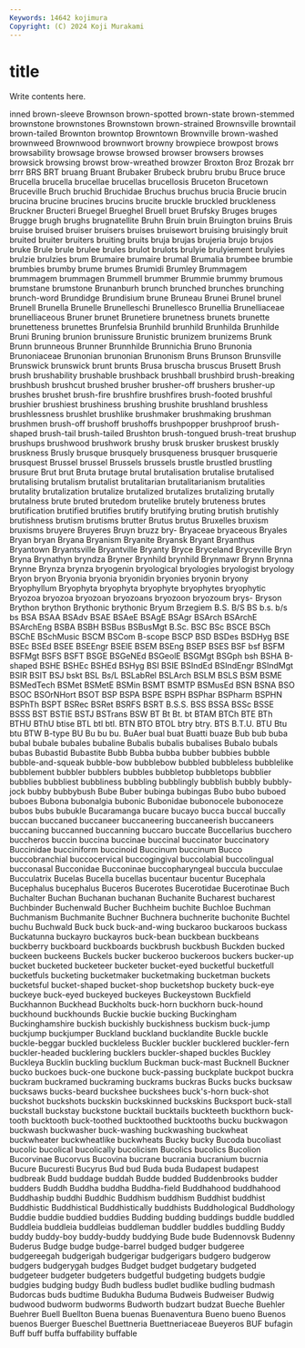 ```yaml
---
Keywords: 14642 kojimura
Copyright: (C) 2024 Koji Murakami
---
```


# title

Write contents here.



inned brown-sleeve Brownson brown-spotted brown-state
brown-stemmed brownstone brownstones Brownstown brown-strained Brownsville browntail brown-tailed Brownton browntop
Browntown Brownville brown-washed brownweed Brownwood brownwort browny browpiece browpost brows
browsability browsage browse browsed browser browsers browses browsick browsing browst
brow-wreathed browzer Broxton Broz Brozak brr brrr BRS BRT bruang
Bruant Brubaker Brubeck brubru brubu Bruce bruce Brucella brucella brucellae
brucellas brucellosis Bruceton Brucetown Bruceville Bruch bruchid Bruchidae Bruchus bruchus
brucia Brucie brucin brucina brucine brucines brucins brucite bruckle bruckled
bruckleness Bruckner Bructeri Bruegel Brueghel Bruell bruet Brufsky Bruges bruges
Brugge brugh brughs brugnatellite Bruhn Bruin bruin Bruington bruins Bruis
bruise bruised bruiser bruisers bruises bruisewort bruising bruisingly bruit bruited
bruiter bruiters bruiting bruits bruja brujas brujeria brujo brujos bruke
Brule brule brulee brules brulot brulots brulyie brulyiement brulyies brulzie
brulzies brum Brumaire brumaire brumal Brumalia brumbee brumbie brumbies brumby
brume brumes Brumidi Brumley Brummagem brummagem brummagen Brummell brummer Brummie
brummy brumous brumstane brumstone Brunanburh brunch brunched brunches brunching brunch-word
Brundidge Brundisium brune Bruneau Brunei Brunel brunel Brunell Brunella Brunelle
Brunelleschi Brunellesco Brunellia Brunelliaceae brunelliaceous Bruner brunet Brunetiere brunetness brunets
brunette brunetteness brunettes Brunfelsia Brunhild brunhild Brunhilda Brunhilde Bruni Bruning
brunion brunissure Brunistic brunizem brunizems Brunk Brunn brunneous Brunner Brunnhilde
Brunnichia Bruno Brunonia Brunoniaceae Brunonian brunonian Brunonism Bruns Brunson Brunsville
Brunswick brunswick brunt brunts Brusa bruscha bruscus Brusett Brush brush
brushability brushable brushback brushball brushbird brush-breaking brushbush brushcut brushed brusher
brusher-off brushers brusher-up brushes brushet brush-fire brushfire brushfires brush-footed brushful
brushier brushiest brushiness brushing brushite brushland brushless brushlessness brushlet brushlike
brushmaker brushmaking brushman brushmen brush-off brushoff brushoffs brushpopper brushproof brush-shaped
brush-tail brush-tailed Brushton brush-tongued brush-treat brushup brushups brushwood brushwork brushy
brusk brusker bruskest bruskly bruskness Brusly brusque brusquely brusqueness brusquer
brusquerie brusquest Brussel brussel Brussels brussels brustle brustled brustling brusure
Brut brut Bruta brutage brutal brutalisation brutalise brutalised brutalising brutalism
brutalist brutalitarian brutalitarianism brutalities brutality brutalization brutalize brutalized brutalizes brutalizing
brutally brutalness brute bruted brutedom brutelike brutely bruteness brutes brutification
brutified brutifies brutify brutifying bruting brutish brutishly brutishness brutism brutisms
brutter Brutus brutus Bruxelles bruxism bruxisms bruyere Bruyeres Bruyn bruzz
bry- Bryaceae bryaceous Bryales Bryan bryan Bryana Bryanism Bryanite Bryansk
Bryant Bryanthus Bryantown Bryantsville Bryantville Bryanty Bryce Bryceland Bryceville Bryn
Bryna Brynathyn bryndza Bryner Brynhild brynhild Brynmawr Brynn Brynna Brynne
Brynza brynza bryogenin bryological bryologies bryologist bryology Bryon bryon Bryonia
bryonia bryonidin bryonies bryonin bryony Bryophyllum Bryophyta bryophyta bryophyte bryophytes
bryophytic Bryozoa bryozoa bryozoan bryozoans bryozoon bryozoum brys- Bryson Brython
brython Brythonic brythonic Bryum Brzegiem B.S. B/S BS b.s. b/s
bs BSA BSAA BSAdv BSAE BSAeE BSAgE BSAgr BSArch BSArchE
BSArchEng BSBA BSBH BSBus BSBusMgt B.Sc. BSC BSc BSCE BSCh
BSChE BSchMusic BSCM BSCom B-scope BSCP BSD BSDes BSDHyg BSE
BSEc BSEd BSEE BSEEngr BSElE BSEM BSEng BSEP BSES BSF
bsf BSFM BSFMgt BSFS BSFT BSGE BSGeNEd BSGeolE BSGMgt BSGph
bsh BSHA B-shaped BSHE BSHEc BSHEd BSHyg BSI BSIE BSIndEd
BSIndEngr BSIndMgt BSIR BSIT BSJ bskt BSL Bs/L BSLabRel BSLArch
BSLM BSLS BSM BSME BSMedTech BSMet BSMetE BSMin BSMT BSMTP
BSMusEd BSN BSNA BSO BSOC BSOrNHort BSOT BSP BSPA BSPE
BSPH BSPhar BSPharm BSPHN BSPhTh BSPT BSRec BSRet BSRFS BSRT
B.S.S. BSS BSSA BSSc BSSE BSSS BST BSTIE BSTJ BSTrans
BSW BT Bt Bt. bt BTAM BTCh BTE BTh BTHU
BThU btise BTL btl btl. BTN BTO BTOL btry btry.
BTS B.T.U. BTU Btu btu BTW B-type BU Bu bu
bu. BuAer bual buat Buatti buaze Bub bub buba bubal
bubale bubales bubaline Bubalis bubalis bubalises Bubalo bubals bubas Bubastid
Bubastite Bubb Bubba bubba bubber bubbies bubble bubble-and-squeak bubble-bow bubblebow
bubbled bubbleless bubblelike bubblement bubbler bubblers bubbles bubbletop bubbletops bubblier
bubblies bubbliest bubbliness bubbling bubblingly bubblish bubbly bubbly-jock bubby bubbybush
Bube Buber bubinga bubingas Bubo bubo buboed buboes Bubona bubonalgia
bubonic Bubonidae bubonocele bubonoceze bubos bubs bubukle Bucaramanga bucare bucayo
bucca buccal buccally buccan buccaned buccaneer buccaneering buccaneerish buccaneers buccaning
buccanned buccanning buccaro buccate Buccellarius bucchero buccheros buccin buccina buccinae
buccinal buccinator buccinatory Buccinidae bucciniform buccinoid Buccinum buccinum Bucco buccobranchial
buccocervical buccogingival buccolabial buccolingual bucconasal Bucconidae Bucconinae buccopharyngeal buccula bucculae
Bucculatrix Bucelas Bucella bucellas bucentaur bucentur Bucephala Bucephalus bucephalus Buceros
Bucerotes Bucerotidae Bucerotinae Buch Buchalter Buchan Buchanan buchanan Buchanite Bucharest
bucharest Buchbinder Buchenwald Bucher Buchheim buchite Buchloe Buchman Buchmanism Buchmanite
Buchner Buchnera buchnerite buchonite Buchtel buchu Buchwald Buck buck buck-and-wing
buckaroo buckaroos buckass Buckatunna buckayro buckayros buck-bean buckbean buckbeans buckberry
buckboard buckboards buckbrush buckbush Buckden bucked buckeen buckeens Buckels bucker
buckeroo buckeroos buckers bucker-up bucket bucketed bucketeer bucketer bucket-eyed bucketful
bucketfull bucketfuls bucketing bucketmaker bucketmaking bucketman buckets bucketsful bucket-shaped bucket-shop
bucketshop buckety buck-eye buckeye buck-eyed buckeyed buckeyes Buckeystown Buckfield Buckhannon
Buckhead Buckholts buck-horn buckhorn buck-hound buckhound buckhounds Buckie buckie bucking
Buckingham Buckinghamshire buckish buckishly buckishness buckism buck-jump buckjump buckjumper Buckland
buckland bucklandite Buckle buckle buckle-beggar buckled buckleless Buckler buckler bucklered
buckler-fern buckler-headed bucklering bucklers buckler-shaped buckles Buckley Buckleya Bucklin buckling
bucklum Buckman buck-mast Bucknell Buckner bucko buckoes buck-one buckone buck-passing
buckplate buckpot buckra buckram buckramed buckraming buckrams buckras Bucks bucks
bucksaw bucksaws bucks-beard buckshee buckshees buck's-horn buck-shot buckshot buckshots buckskin
buckskinned buckskins Bucksport buck-stall buckstall buckstay buckstone bucktail bucktails buckteeth
buckthorn buck-tooth bucktooth buck-toothed bucktoothed bucktooths bucku buckwagon buckwash buckwasher
buck-washing buckwashing buckwheat buckwheater buckwheatlike buckwheats Bucky bucky Bucoda bucoliast
bucolic bucolical bucolically bucolicism Bucolics bucolics Bucolion Bucorvinae Bucorvus Bucovina
bucrane bucrania bucranium bucrnia Bucure Bucuresti Bucyrus Bud bud Buda
buda Budapest budapest budbreak Budd buddage buddah Budde budded Buddenbrooks
budder budders Buddh Buddha buddha Buddha-field Buddhahood buddhahood Buddhaship buddhi
Buddhic Buddhism buddhism Buddhist buddhist Buddhistic Buddhistical Buddhistically buddhists Buddhological
Buddhology Buddie buddie buddied buddies Budding budding buddings buddle buddled
Buddleia buddleia buddleias buddleman buddler buddles buddling Buddy buddy buddy-boy
buddy-buddy buddying Bude bude Budennovsk Budenny Buderus Budge budge budge-barrel
budged budger budgeree budgereegah budgerigah budgerigar budgerigars budgero budgerow budgers
budgerygah budges Budget budget budgetary budgeted budgeteer budgeter budgeters budgetful
budgeting budgets budgie budgies budging budgy Budh budless budlet budlike
budling budmash Budorcas buds budtime Budukha Buduma Budweis Budweiser Budwig
budwood budworm budworms Budworth budzart budzat Bueche Buehler Buehrer Buell
Buellton Buena buenas Buenaventura Bueno bueno Buenos buenos Buerger Bueschel
Buettneria Buettneriaceae Bueyeros BUF bufagin Buff buff buffa buffability buffable
